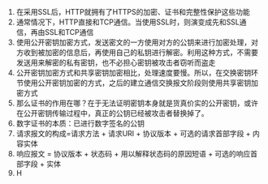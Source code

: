 1. 在采用SSL后，HTTP就拥有了HTTPS的加密、证书和完整性保护这些功能
2. 通常情况下，HTTP直接和TCP通信。当使用SSL时，则演变成先和SSL通信，再由SSL和TCP通信
3. 使用公开密钥加密方式，发送密文的一方使用对方的公钥来进行加密处理，对方收到被加密的信息后，再使用自己的私钥进行解密。利用这种方式，不需要发送用来解密的私有密钥，也不必担心密钥被攻击者窃听而盗走
4. 公开密钥加密方式和共享密钥加密相比，处理速度要慢。所以，在交换密钥环节使用公开密钥加密的方式，之后的建立通信交换报文阶段则使用共享密钥加密方式 
5. 那么证书的作用在哪？在于无法证明密钥本身就是货真价实的公开密钥，或许在公开密钥传输过程中，真正的公钥已经被攻击者替换掉了。
6. 数字证书的本质：已进行数字签名的公钥
7. 请求报文的构成=请求方法 + 请求URI + 协议版本 + 可选的请求首部字段 + 内容实体
8. 响应报文 = 协议版本 + 状态码 + 用以解释状态码的原因短语  + 可选的响应首部字段 + 实体
9. H



<!--stackedit_data:
eyJoaXN0b3J5IjpbMTEzNjY4NzQwMywyMTE4MjgzMzEzLC0xND
g5MzYxMTgyLDE2MjczMDY4ODIsLTE2OTY0MDEzMV19
-->